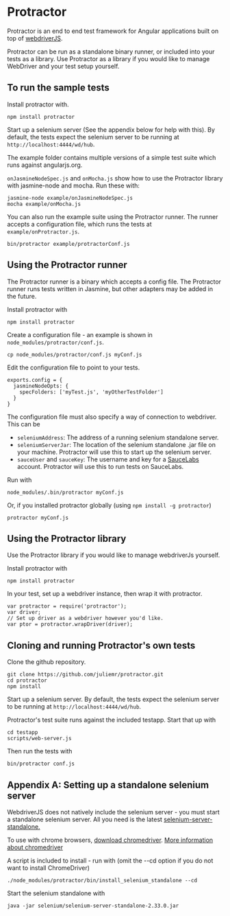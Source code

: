 Protractor
==========

Protractor is an end to end test framework for Angular applications built on top of [webdriverJS](https://code.google.com/p/selenium/wiki/WebDriverJs). 

Protractor can be run as a standalone binary runner, or included into your tests as a library. Use Protractor as a library if you would like to manage WebDriver and your test setup yourself.


To run the sample tests
-----------------------

Install protractor with.

    npm install protractor

Start up a selenium server (See the appendix below for help with this). By default, the tests expect the selenium server to be running at `http://localhost:4444/wd/hub`.

The example folder contains multiple versions of a simple test suite which runs against angularjs.org. 

`onJasmineNodeSpec.js` and `onMocha.js` show how to use the Protractor library with jasmine-node and mocha. Run these with:

    jasmine-node example/onJasmineNodeSpec.js
    mocha example/onMocha.js

You can also run the example suite using the Protractor runner. The runner accepts a configuration file, which runs the tests at `example/onProtractor.js`.

    bin/protractor example/protractorConf.js


Using the Protractor runner
---------------------------

The Protractor runner is a binary which accepts a config file. The Protractor runner runs tests written in Jasmine, but other adapters may be added in the future.

Install protractor with

    npm install protractor

Create a configuration file - an example is shown in `node_modules/protractor/conf.js`.

    cp node_modules/protractor/conf.js myConf.js

Edit the configuration file to point to your tests.

    exports.config = {
      jasmineNodeOpts: {
        specFolders: ['myTest.js', 'myOtherTestFolder']
      }
    }

The configuration file must also specify a way of connection to webdriver. This can be
 *   `seleniumAddress`: The address of a running selenium standalone server.
 *   `seleniumServerJar`: The location of the selenium standalone .jar file on your machine. Protractor will use this to start up the selenium server.
 *   `sauceUser` and `sauceKey`: The username and key for a [SauceLabs](http://www.saucelabs.com) account. Protractor will use this to run tests on SauceLabs.

Run with

    node_modules/.bin/protractor myConf.js

Or, if you installed protractor globally (using `npm install -g protractor`)

    protractor myConf.js


Using the Protractor library
----------------------------

Use the Protractor library if you would like to manage webdriverJs yourself.

Install protractor with

    npm install protractor

In your test, set up a webdriver instance, then wrap it with protractor.

    var protractor = require('protractor');
    var driver;
    // Set up driver as a webdriver however you'd like.
    var ptor = protractor.wrapDriver(driver);


Cloning and running Protractor's own tests
------------------------------------------
Clone the github repository.

    git clone https://github.com/juliemr/protractor.git
    cd protractor
    npm install

Start up a selenium server. By default, the tests expect the selenium server to be running at `http://localhost:4444/wd/hub`.

Protractor's test suite runs against the included testapp. Start that up with

    cd testapp
    scripts/web-server.js

Then run the tests with

    bin/protractor conf.js


Appendix A: Setting up a standalone selenium server
---------------------------------------------------

WebdriverJS does not natively include the selenium server - you must start a standalone selenium server. All you need is the latest [selenium-server-standalone.](https://code.google.com/p/selenium/downloads/list)

To use with chrome browsers, [download chromedriver](https://code.google.com/p/chromedriver/downloads/list).
[More information about chromedriver](https://code.google.com/p/selenium/wiki/ChromeDriver)

A script is included to install - run with (omit the --cd option if you do not want to install ChromeDriver)

    ./node_modules/protractor/bin/install_selenium_standalone --cd

Start the selenium standalone with 

    java -jar selenium/selenium-server-standalone-2.33.0.jar

